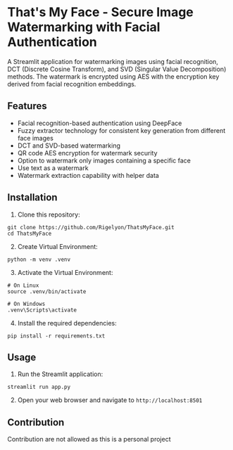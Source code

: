 # That's My Face - Secure Image Watermarking with Facial Authentication

A Streamlit application for watermarking images using facial recognition, DCT (Discrete Cosine Transform), and SVD (Singular Value Decomposition) methods. The watermark is encrypted using AES with the encryption key derived from facial recognition embeddings.

## Features

- Facial recognition-based authentication using DeepFace
- Fuzzy extractor technology for consistent key generation from different face images
- DCT and SVD-based watermarking
- QR code AES encryption for watermark security
- Option to watermark only images containing a specific face
- Use text as a watermark
- Watermark extraction capability with helper data

## Installation

1. Clone this repository:
```
git clone https://github.com/Rigelyon/ThatsMyFace.git
cd ThatsMyFace
```

2. Create Virtual Environment:
```
python -m venv .venv
```

3. Activate the Virtual Environment:
```
# On Linux
source .venv/bin/activate

# On Windows
.venv\Scripts\activate
```

4. Install the required dependencies:
```
pip install -r requirements.txt
```

## Usage

1. Run the Streamlit application:
```
streamlit run app.py
```

2. Open your web browser and navigate to `http://localhost:8501`

## Contribution

Contribution are not allowed as this is a personal project